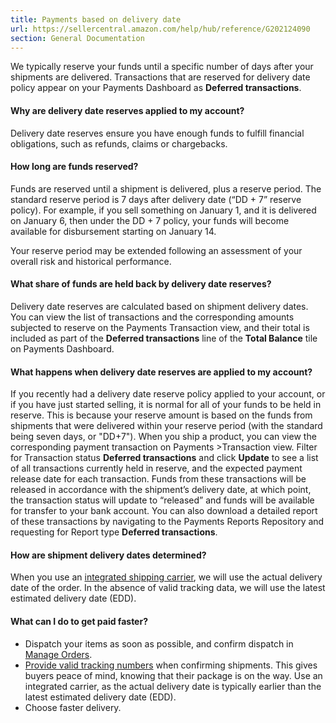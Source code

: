 ```yaml
---
title: Payments based on delivery date
url: https://sellercentral.amazon.com/help/hub/reference/G202124090
section: General Documentation
---
```


We typically reserve your funds until a specific number of days after your
shipments are delivered. Transactions that are reserved for delivery date
policy appear on your Payments Dashboard as **Deferred transactions**.

#### Why are delivery date reserves applied to my account?

Delivery date reserves ensure you have enough funds to fulfill financial
obligations, such as refunds, claims or chargebacks.

#### How long are funds reserved?

Funds are reserved until a shipment is delivered, plus a reserve period. The
standard reserve period is 7 days after delivery date (“DD + 7” reserve
policy). For example, if you sell something on January 1, and it is delivered
on January 6, then under the DD + 7 policy, your funds will become available
for disbursement starting on January 14.

Your reserve period may be extended following an assessment of your overall
risk and historical performance.

#### What share of funds are held back by delivery date reserves?

Delivery date reserves are calculated based on shipment delivery dates. You
can view the list of transactions and the corresponding amounts subjected to
reserve on the Payments Transaction view, and their total is included as part
of the **Deferred transactions** line of the **Total Balance** tile on
Payments Dashboard.

#### What happens when delivery date reserves are applied to my account?

If you recently had a delivery date reserve policy applied to your account, or
if you have just started selling, it is normal for all of your funds to be
held in reserve. This is because your reserve amount is based on the funds
from shipments that were delivered within your reserve period (with the
standard being seven days, or "DD+7"). When you ship a product, you can view
the corresponding payment transaction on Payments >Transaction view. Filter
for Transaction status **Deferred transactions** and click **Update** to see a
list of all transactions currently held in reserve, and the expected payment
release date for each transaction. Funds from these transactions will be
released in accordance with the shipment’s delivery date, at which point, the
transaction status will update to “released” and funds will be available for
transfer to your bank account. You can also download a detailed report of
these transactions by navigating to the Payments Reports Repository and
requesting for Report type **Deferred transactions**.

#### How are shipment delivery dates determined?

When you use an [integrated shipping carrier](/gp/help/G201817070), we will
use the actual delivery date of the order. In the absence of valid tracking
data, we will use the latest estimated delivery date (EDD).

#### What can I do to get paid faster?

  * Dispatch your items as soon as possible, and confirm dispatch in [Manage Orders](/gp/orders-v2/list/).
  * [Provide valid tracking numbers](/gp/help/G201817070) when confirming shipments. This gives buyers peace of mind, knowing that their package is on the way. Use an integrated carrier, as the actual delivery date is typically earlier than the latest estimated delivery date (EDD).
  * Choose faster delivery.

